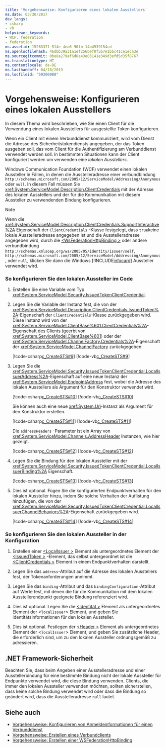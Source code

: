 ```yaml
---
title: 'Vorgehensweise: Konfigurieren eines lokalen Ausstellers'
ms.date: 03/30/2017
dev_langs:
- csharp
- vb
helpviewer_keywords:
- WCF, federation
- federation
ms.assetid: 15263371-514e-4ea6-90fb-14b4939154cd
ms.openlocfilehash: 46dbb39a31a1ef256bef0f5b7e1bbc41ce1eca3e
ms.sourcegitcommit: 0be8a279af6d8a43e03141e349d3efd5d35f8767
ms.translationtype: HT
ms.contentlocale: de-DE
ms.lasthandoff: 04/18/2019
ms.locfileid: "59306988"
---
```

# <a name="how-to-configure-a-local-issuer"></a>Vorgehensweise: Konfigurieren eines lokalen Ausstellers
In diesem Thema wird beschrieben, wie Sie einen Client für die Verwendung eines lokalen Ausstellers für ausgestellte Token konfigurieren.  
  
 Wenn ein Client mit einem Verbunddienst kommuniziert, wird vom Dienst die Adresse des Sicherheitstokendiensts angegeben, der das Token ausgeben soll, das vom Client für die Authentifizierung am Verbunddienst verwendet werden soll. In bestimmten Situationen kann der Client konfiguriert werden um verwenden eine *lokalen Ausstellers*.  
  
 Windows Communication Foundation (WCF) verwendet einen lokalen Aussteller in Fällen, in denen die Ausstelleradresse einer verbundbindung `http://schemas.microsoft.com/2005/12/ServiceModel/Addressing/Anonymous` oder `null`. In diesem Fall müssen Sie <xref:System.ServiceModel.Description.ClientCredentials> mit der Adresse des lokalen Ausstellers und der für die Kommunikation mit diesem Aussteller zu verwendenden Bindung konfigurieren.  
  
> [!NOTE]
>  Wenn die <xref:System.ServiceModel.Description.ClientCredentials.SupportInteractive%2A> Eigenschaft der `ClientCredentials` -Klasse festgelegt, dass `true`keine lokale Ausstelleradresse angegeben ist und die Ausstelleradresse angegeben wird, durch die [ \<WsFederationHttpBinding >](../../../../docs/framework/configure-apps/file-schema/wcf/wsfederationhttpbinding.md) oder andere verbundbindung `http://schemas.xmlsoap.org/ws/2005/05/identity/issuer/self`, `http://schemas.microsoft.com/2005/12/ServiceModel/Addressing/Anonymous`, oder `null`, klicken Sie dann die Windows [!INCLUDE[infocard](../../../../includes/infocard-md.md)] Aussteller verwendet wird.  
  
### <a name="to-configure-the-local-issuer-in-code"></a>So konfigurieren Sie den lokalen Aussteller im Code  
  
1. Erstellen Sie eine Variable vom Typ <xref:System.ServiceModel.Security.IssuedTokenClientCredential>.  
  
2. Legen Sie die Variable der Instanz fest, die von der <xref:System.ServiceModel.Description.ClientCredentials.IssuedToken%2A>-Eigenschaft der `ClientCredentials`-Klasse zurückgegeben wird. Diese Instanz wird von der <xref:System.ServiceModel.ClientBase%601.ClientCredentials%2A>-Eigenschaft des Clients (geerbt von <xref:System.ServiceModel.ClientBase%601>) oder der <xref:System.ServiceModel.ChannelFactory.Credentials%2A>-Eigenschaft der <xref:System.ServiceModel.ChannelFactory> zurückgegeben:  
  
     [!code-csharp[c_CreateSTS#9](../../../../samples/snippets/csharp/VS_Snippets_CFX/c_creatests/cs/source.cs#9)]
     [!code-vb[c_CreateSTS#9](../../../../samples/snippets/visualbasic/VS_Snippets_CFX/c_creatests/vb/source.vb#9)]  
  
3. Legen Sie die <xref:System.ServiceModel.Security.IssuedTokenClientCredential.LocalIssuerAddress%2A>-Eigenschaft auf eine neue Instanz der <xref:System.ServiceModel.EndpointAddress> fest, wobei die Adresse des lokalen Ausstellers als Argument für den Konstruktor verwendet wird.  
  
     [!code-csharp[c_CreateSTS#10](../../../../samples/snippets/csharp/VS_Snippets_CFX/c_creatests/cs/source.cs#10)]
     [!code-vb[c_CreateSTS#10](../../../../samples/snippets/visualbasic/VS_Snippets_CFX/c_creatests/vb/source.vb#10)]  
  
     Sie können auch eine neue <xref:System.Uri>-Instanz als Argument für den Konstruktor erstellen.  
  
     [!code-csharp[c_CreateSTS#11](../../../../samples/snippets/csharp/VS_Snippets_CFX/c_creatests/cs/source.cs#11)]
     [!code-vb[c_CreateSTS#11](../../../../samples/snippets/visualbasic/VS_Snippets_CFX/c_creatests/vb/source.vb#11)]  
  
     Die `addressHeaders` -Parameter ist ein Array von <xref:System.ServiceModel.Channels.AddressHeader> Instanzen, wie hier gezeigt.  
  
     [!code-csharp[c_CreateSTS#12](../../../../samples/snippets/csharp/VS_Snippets_CFX/c_creatests/cs/source.cs#12)]
     [!code-vb[c_CreateSTS#12](../../../../samples/snippets/visualbasic/VS_Snippets_CFX/c_creatests/vb/source.vb#12)]  
  
4. Legen Sie die Bindung für den lokalen Aussteller mit der <xref:System.ServiceModel.Security.IssuedTokenClientCredential.LocalIssuerBinding%2A> Eigenschaft.  
  
     [!code-csharp[c_CreateSTS#13](../../../../samples/snippets/csharp/VS_Snippets_CFX/c_creatests/cs/source.cs#13)]
     [!code-vb[c_CreateSTS#13](../../../../samples/snippets/visualbasic/VS_Snippets_CFX/c_creatests/vb/source.vb#13)]  
  
5. Dies ist optional. Fügen Sie die konfigurierten Endpunktverhalten für den lokalen Aussteller hinzu, indem Sie solche Verhalten der Auflistung hinzufügen, die von der <xref:System.ServiceModel.Security.IssuedTokenClientCredential.LocalIssuerChannelBehaviors%2A>-Eigenschaft zurückgegeben wird.  
  
     [!code-csharp[c_CreateSTS#14](../../../../samples/snippets/csharp/VS_Snippets_CFX/c_creatests/cs/source.cs#14)]
     [!code-vb[c_CreateSTS#14](../../../../samples/snippets/visualbasic/VS_Snippets_CFX/c_creatests/vb/source.vb#14)]  
  
### <a name="to-configure-the-local-issuer-in-configuration"></a>So konfigurieren Sie den lokalen Aussteller in der Konfiguration  
  
1. Erstellen einer [ \<LocalIssuer >](../../../../docs/framework/configure-apps/file-schema/wcf/localissuer.md) Element als untergeordnetes Element der [ \<IssuedToken >](../../../../docs/framework/configure-apps/file-schema/wcf/issuedtoken.md) -Element, das selbst untergeordnet ist die [ \<ClientCredentials >](../../../../docs/framework/configure-apps/file-schema/wcf/clientcredentials.md) Element in einem Endpunktverhalten darstellt.  
  
2. Legen Sie das `address`-Attribut auf die Adresse des lokalen Ausstellers fest, der Tokenanforderungen annimmt.  
  
3. Legen Sie das `binding`-Attribut und das `bindingConfiguration`-Attribut auf Werte fest, mit denen die für die Kommunikation mit dem lokalen Ausstellerendpunkt geeignete Bindung referenziert wird.  
  
4. Dies ist optional. Legen Sie die [ \<Identität >](../../../../docs/framework/configure-apps/file-schema/wcf/identity.md) Element als untergeordnetes Element der <`localIssuer`> Element, und geben Sie Identitätsinformationen für den lokalen Aussteller.  
  
5. Dies ist optional. Festlegen der [ \<Header >](../../../../docs/framework/configure-apps/file-schema/wcf/headers.md) Element als untergeordnetes Element der <`localIssuer`> Element, und geben Sie zusätzliche Header, die erforderlich sind, um zu den lokalen Aussteller ordnungsgemäß zu adressieren.  
  
## <a name="net-framework-security"></a>.NET Framework-Sicherheit  
 Beachten Sie, dass beim Angeben einer Ausstelleradresse und einer Ausstellerbindung für eine bestimmte Bindung nicht der lokale Aussteller für Endpunkte verwendet wird, die diese Bindung verwenden. Clients, die immer den lokalen Aussteller verwenden möchten, sollten sicherstellen, dass keine solche Bindung verwendet wird oder dass die Bindung so geändert wird, dass die Ausstelleradresse `null` lautet.  
  
## <a name="see-also"></a>Siehe auch

- [Vorgehensweise: Konfigurieren von Anmeldeinformationen für einen Verbunddienst](../../../../docs/framework/wcf/feature-details/how-to-configure-credentials-on-a-federation-service.md)
- [Vorgehensweise: Erstellen eines Verbundclients](../../../../docs/framework/wcf/feature-details/how-to-create-a-federated-client.md)
- [Vorgehensweise: Erstellen einer WSFederationHttpBinding](../../../../docs/framework/wcf/feature-details/how-to-create-a-wsfederationhttpbinding.md)
